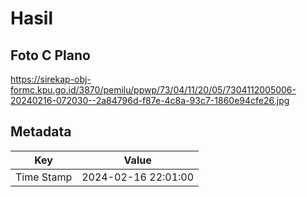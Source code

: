 # Hasil

## Foto C Plano

https://sirekap-obj-formc.kpu.go.id/3870/pemilu/ppwp/73/04/11/20/05/7304112005006-20240216-072030--2a84796d-f87e-4c8a-93c7-1860e94cfe26.jpg


## Metadata

| Key        | Value               |
| ---------- | ------------------- |
| Time Stamp | 2024-02-16 22:01:00 |



